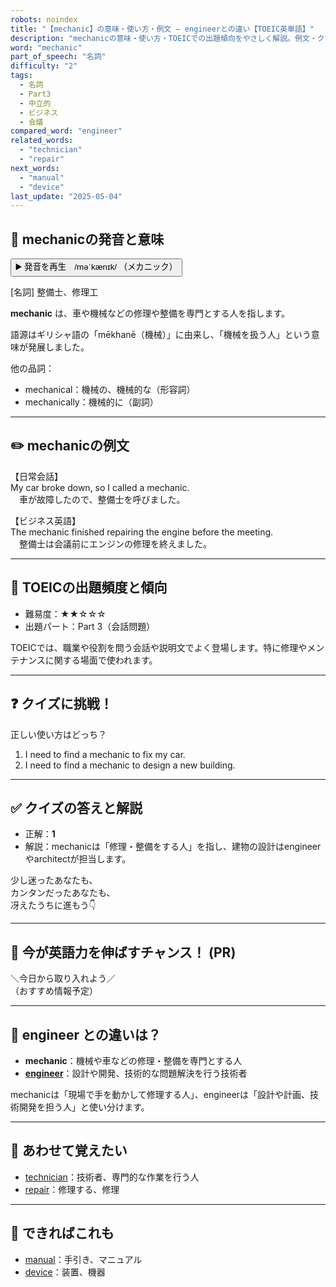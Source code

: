 ```yaml
---
robots: noindex
title: "【mechanic】の意味・使い方・例文 ― engineerとの違い【TOEIC英単語】"
description: "mechanicの意味・使い方・TOEICでの出題傾向をやさしく解説。例文・クイズ付きでengineerとの違いもわかりやすく学べます。"
word: "mechanic"
part_of_speech: "名詞"
difficulty: "2"
tags:
  - 名詞
  - Part3
  - 中立的
  - ビジネス
  - 会議
compared_word: "engineer"
related_words:
  - "technician"
  - "repair"
next_words:
  - "manual"
  - "device"
last_update: "2025-05-04"
---
```


## 🔰 mechanicの発音と意味

<button class="play-audio" onclick="playTTS('mechanic')">
  <span class="play-audio-main">
    ▶️ 発音を再生　/məˈkænɪk/
  </span>
  <span class="play-audio-sub">
    （メカニック）
  </span>
</button>

[名詞] 整備士、修理工

**mechanic** は、車や機械などの修理や整備を専門とする人を指します。

語源はギリシャ語の「mēkhanē（機械）」に由来し、「機械を扱う人」という意味が発展しました。

他の品詞：  
- mechanical：機械の、機械的な（形容詞）
- mechanically：機械的に（副詞）

---

## ✏️ mechanicの例文

【日常会話】  
My car broke down, so I called a mechanic.  
　車が故障したので、整備士を呼びました。

【ビジネス英語】  
The mechanic finished repairing the engine before the meeting.  
　整備士は会議前にエンジンの修理を終えました。

---

## 🎯 TOEICの出題頻度と傾向

- 難易度：★★☆☆☆
- 出題パート：Part 3（会話問題）

TOEICでは、職業や役割を問う会話や説明文でよく登場します。特に修理やメンテナンスに関する場面で使われます。

---

## ❓ クイズに挑戦！

正しい使い方はどっち？

1. I need to find a mechanic to fix my car.  
2. I need to find a mechanic to design a new building.

---

## ✅ クイズの答えと解説

- 正解：**1**
- 解説：mechanicは「修理・整備をする人」を指し、建物の設計はengineerやarchitectが担当します。

少し迷ったあなたも、  
カンタンだったあなたも、  
冴えたうちに進もう👇️

---

## 🚀 今が英語力を伸ばすチャンス！ (PR)

<div class="info-center">
＼今日から取り入れよう／<br>  
（おすすめ情報予定）
</div>

---

## 🤔  engineer との違いは？

- **mechanic**：機械や車などの修理・整備を専門とする人
- **[engineer](/word/engineer)**：設計や開発、技術的な問題解決を行う技術者

mechanicは「現場で手を動かして修理する人」、engineerは「設計や計画、技術開発を担う人」と使い分けます。

---

## 🧩 あわせて覚えたい

- [technician](/word/technician)：技術者、専門的な作業を行う人
- [repair](/word/repair)：修理する、修理

---

## 📖 できればこれも

- [manual](/word/manual)：手引き、マニュアル
- [device](/word/device)：装置、機器

<!-- cvid: aid48_bid21 -->

